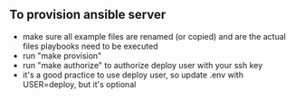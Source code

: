 ## To provision ansible server
- make sure all example files are renamed (or copied) and are the actual files playbooks need to be executed
- run "make provision"
- run "make authorize" to authorize deploy user with your ssh key
- it's a good practice to use deploy user, so update .env with USER=deploy, but it's optional
